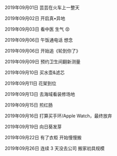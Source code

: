 2019年09月01日
芸芸在火车上一整天

2019年09月02日
开启真•异地

2019年09月03日
看中医 生气 😡

2019年09月06日
午饭通电话 想念

2019年09月06日
开始追《轮到你了》

2019年09月09日
预约卫生间翻新测量

2019年09月10日
买水壶&滤芯

2019年09月11日
花架到位

2019年09月13日
去海域看装修场地

2019年09月15日
煎红肠

2019年09月16日
打算买手环/Apple Watch，最终放弃

2019年09月19日
向日葵发芽

2019年09月22日
有了衣柜 开始慢慢搬

2019年09月26日
连续 3 天没去公司
搬家初具规模